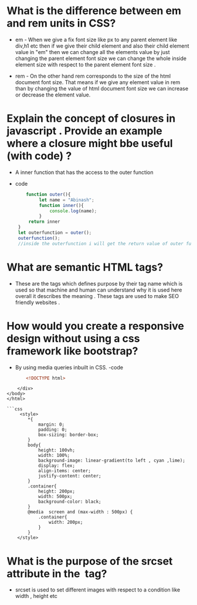 # What is the difference between em and rem units in CSS?

* em - When we give a fix font size like px to any parent element like div,h1 etc then if we give their child element and also their child element value in "em" then we can change all the elements value by just changing the parent element font size we can change the whole inside element size with respect to the parent element font size .

* rem - On the other hand rem corresponds to the size of the html document font size. That means if we give any element value in rem than by changing the value of html document font size we can increase or decrease the element value.

# Explain the concept of closures in javascript . Provide an example where a closure might bbe useful (with code) ?
* A inner function that has the access to the outer function 
- code 
   ```js 
       function outer(){
            let name = "Abinash";
            function inner(){
                console.log(name);
            }
        return inner
    }
    let outerfunction = outer();
    outerfunction();
    //inside the outerfunction i will get the return value of outer function which is inner function when i run that function present inside the outerfunction variable i will get the console.log of the variable which is not defined inside the inner function but still i can access it even after not calling outer function it's called closures.
    ```

# What are semantic HTML tags?
* These are the tags which defines purpose by their tag name which is used so that machine and human can understand why it is used here overall it describes the meaning . These tags are used to make SEO friendly websites .

# How would you create a responsive design without using a css framework like bootstrap?
* By using media queries inbuilt in CSS. 
-code 
    ```html
        <!DOCTYPE html>
<html lang="en">
<head>
    <meta charset="UTF-8">
    <meta name="viewport" content="width=device-width, initial-scale=1.0"> 
    <title>Responsive design</title>
    </head>
    <body>
        <div class="container">
    
        </div>
    </body>
    </html>
```
```css 
     <style>
        *{
            margin: 0;
            padding: 0;
            box-sizing: border-box;
        }
        body{
            height: 100vh;
            width: 100%;
            background-image: linear-gradient(to left , cyan ,lime);
            display: flex;
            align-items: center;
            justify-content: center;
        }
        .container{
            height: 200px;
            width: 500px;
            background-color: black;
        }
        @media  screen and (max-width : 500px) {
            .container{
                width: 200px;
            }
        }
    </style>
```
# What is the purpose of the srcset attribute in the <img> tag?
* srcset is used to set different images with respect to a condition like width , height etc
